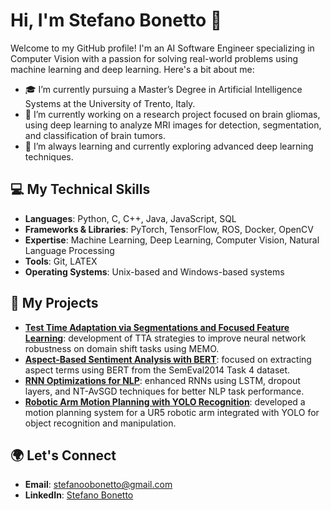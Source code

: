 # Hi, I'm Stefano Bonetto 👋

Welcome to my GitHub profile! I'm an AI Software Engineer specializing in Computer Vision with a passion for solving real-world problems using machine learning and deep learning. Here's a bit about me:

- 🎓 I’m currently pursuing a Master’s Degree in Artificial Intelligence Systems at the University of Trento, Italy.
- 🔭 I’m currently working on a research project focused on brain gliomas, using deep learning to analyze MRI images for detection, segmentation, and classification of brain tumors.
- 🌱 I’m always learning and currently exploring advanced deep learning techniques.

## 💻 My Technical Skills
- **Languages**: Python, C, C++, Java, JavaScript, SQL
- **Frameworks & Libraries**: PyTorch, TensorFlow, ROS, Docker, OpenCV
- **Expertise**: Machine Learning, Deep Learning, Computer Vision, Natural Language Processing
- **Tools**: Git, LATEX
- **Operating Systems**: Unix-based and Windows-based systems

## 🚀 My Projects
- **[Test Time Adaptation via Segmentations and Focused Feature Learning](https://github.com/stefanoobonetto/DeepLearning_project)**: development of TTA strategies to improve neural network robustness on domain shift tasks using MEMO.
- **[Aspect-Based Sentiment Analysis with BERT](https://github.com/stefanoobonetto/AspectBasedSentimentAnalysis)**: focused on extracting aspect terms using BERT from the SemEval2014 Task 4 dataset.
- **[RNN Optimizations for NLP](https://github.com/stefanoobonetto/LM_RNN-Optimizations)**: enhanced RNNs using LSTM, dropout layers, and NT-AvSGD techniques for better NLP task performance.
- **[Robotic Arm Motion Planning with YOLO Recognition](https://github.com/MattiaRigon/Ur5_motion_and_Lego_Detection)**: developed a motion planning system for a UR5 robotic arm integrated with YOLO for object recognition and manipulation.

## 🌍 Let's Connect
- **Email**: [stefanoobonetto@gmail.com](mailto:stefanoobonetto@gmail.com)
- **LinkedIn**: [Stefano Bonetto](https://www.linkedin.com/in/stefano-bonetto/)

